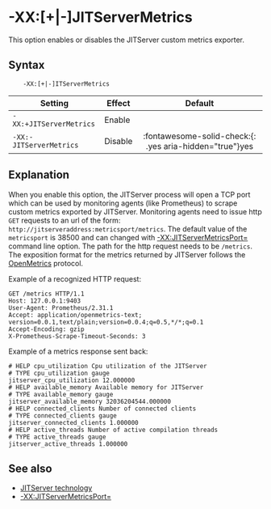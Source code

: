 <!--
* Copyright (c) 2022, 2022 IBM Corp. and others
*
* This program and the accompanying materials are made
* available under the terms of the Eclipse Public License 2.0
* which accompanies this distribution and is available at
* https://www.eclipse.org/legal/epl-2.0/ or the Apache
* License, Version 2.0 which accompanies this distribution and
* is available at https://www.apache.org/licenses/LICENSE-2.0.
*
* This Source Code may also be made available under the
* following Secondary Licenses when the conditions for such
* availability set forth in the Eclipse Public License, v. 2.0
* are satisfied: GNU General Public License, version 2 with
* the GNU Classpath Exception [1] and GNU General Public
* License, version 2 with the OpenJDK Assembly Exception [2].
*
* [1] https://www.gnu.org/software/classpath/license.html
* [2] http://openjdk.java.net/legal/assembly-exception.html
*
* SPDX-License-Identifier: EPL-2.0 OR Apache-2.0 OR GPL-2.0 WITH
* Classpath-exception-2.0 OR LicenseRef-GPL-2.0 WITH Assembly-exception
-->

# -XX:\[+|-\]JITServerMetrics

This option enables or disables the JITServer custom metrics exporter.

## Syntax

        -XX:[+|-]ITServerMetrics

| Setting                 | Effect | Default                                                                            |
|-------------------------|--------|:----------------------------------------------------------------------------------:|
|`-XX:+JITServerMetrics`  | Enable |                                                                                    |
|`-XX:-JITServerMetrics`  | Disable| :fontawesome-solid-check:{: .yes aria-hidden="true"}<span class="sr-only">yes</span> |

## Explanation

When you enable this option, the JITServer process will open a TCP port which can be used by monitoring agents (like Prometheus) to scrape custom metrics exported by JITServer. Monitoring agents need to issue http `GET` requests to an url of the form: `http://jitserveraddress:metricsport/metrics`.
The default value of the `metricsport` is 38500 and can changed with [-XX:JITServerMetricsPort=<NNN>](xxjitservermetricsport.md) command line option.
The path for the http request needs to be `/metrics`.
The exposition format for the metrics returned by JITServer follows the [OpenMetrics](https://openmetrics.io/) protocol.


Example of a recognized HTTP request:

    GET /metrics HTTP/1.1
    Host: 127.0.0.1:9403
    User-Agent: Prometheus/2.31.1
    Accept: application/openmetrics-text; version=0.0.1,text/plain;version=0.0.4;q=0.5,*/*;q=0.1
    Accept-Encoding: gzip
    X-Prometheus-Scrape-Timeout-Seconds: 3

Example of a metrics response sent back:

    # HELP cpu_utilization Cpu utilization of the JITServer
    # TYPE cpu_utilization gauge
    jitserver_cpu_utilization 12.000000
    # HELP available_memory Available memory for JITServer
    # TYPE available_memory gauge
    jitserver_available_memory 32036204544.000000
    # HELP connected_clients Number of connected clients
    # TYPE connected_clients gauge
    jitserver_connected_clients 1.000000
    # HELP active_threads Number of active compilation threads
    # TYPE active_threads gauge
    jitserver_active_threads 1.000000


## See also

- [JITServer technology](jitserver.md)
- [-XX:JITServerMetricsPort=](xxjitservermetricsport.md)

<!-- ==== END OF TOPIC ==== xxjitservermetrics.md ==== -->